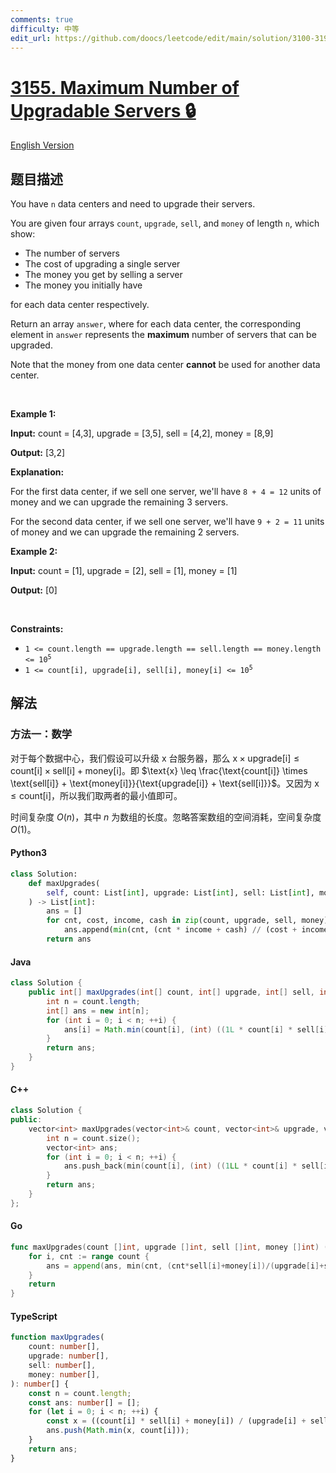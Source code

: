 ```yaml
---
comments: true
difficulty: 中等
edit_url: https://github.com/doocs/leetcode/edit/main/solution/3100-3199/3155.Maximum%20Number%20of%20Upgradable%20Servers/README.md
---
```


<!-- problem:start -->

# [3155. Maximum Number of Upgradable Servers 🔒](https://leetcode.cn/problems/maximum-number-of-upgradable-servers)

[English Version](/solution/3100-3199/3155.Maximum%20Number%20of%20Upgradable%20Servers/README_EN.md)

## 题目描述

<!-- description:start -->

<p>You have <code>n</code> data centers and need to upgrade their servers.</p>

<p>You are given four arrays <code>count</code>, <code>upgrade</code>, <code>sell</code>, and <code>money</code> of length <code>n</code>, which show:</p>

<ul>
	<li>The number of servers</li>
	<li>The cost of upgrading a single server</li>
	<li>The money you get by selling a server</li>
	<li>The money you initially have</li>
</ul>

<p>for each data center respectively.</p>

<p>Return an array <code>answer</code>, where for each data center, the corresponding element in <code>answer</code> represents the <strong>maximum</strong> number of servers that can be upgraded.</p>

<p>Note that the money from one data center <strong>cannot</strong> be used for another data center.</p>

<p>&nbsp;</p>
<p><strong class="example">Example 1:</strong></p>

<div class="example-block">
<p><strong>Input:</strong> <span class="example-io">count = [4,3], upgrade = [3,5], sell = [4,2], money = [8,9]</span></p>

<p><strong>Output:</strong> <span class="example-io">[3,2]</span></p>

<p><strong>Explanation:</strong></p>

<p>For the first data center, if we sell one server, we&#39;ll have <code>8 + 4 = 12</code> units of money and we can upgrade the remaining 3 servers.</p>

<p>For the second data center, if we sell one server, we&#39;ll have <code>9 + 2 = 11</code> units of money and we can upgrade the remaining 2 servers.</p>
</div>

<p><strong class="example">Example 2:</strong></p>

<div class="example-block">
<p><strong>Input:</strong> <span class="example-io">count = [1], upgrade = [2], sell = [1], money = [1]</span></p>

<p><strong>Output:</strong> <span class="example-io">[0]</span></p>
</div>

<p>&nbsp;</p>
<p><strong>Constraints:</strong></p>

<ul>
	<li><code>1 &lt;= count.length == upgrade.length == sell.length == money.length &lt;= 10<sup>5</sup></code></li>
	<li><code>1 &lt;= count[i], upgrade[i], sell[i], money[i] &lt;= 10<sup>5</sup></code></li>
</ul>

<!-- description:end -->

## 解法

<!-- solution:start -->

### 方法一：数学

对于每个数据中心，我们假设可以升级 $\text{x}$ 台服务器，那么 $\text{x} \times \text{upgrade[i]} \leq \text{count[i]} \times \text{sell[i]} + \text{money[i]}$。即 $\text{x} \leq \frac{\text{count[i]} \times \text{sell[i]} + \text{money[i]}}{\text{upgrade[i]} + \text{sell[i]}}$。又因为 $\text{x} \leq \text{count[i]}$，所以我们取两者的最小值即可。

时间复杂度 $O(n)$，其中 $n$ 为数组的长度。忽略答案数组的空间消耗，空间复杂度 $O(1)$。

<!-- tabs:start -->

#### Python3

```python
class Solution:
    def maxUpgrades(
        self, count: List[int], upgrade: List[int], sell: List[int], money: List[int]
    ) -> List[int]:
        ans = []
        for cnt, cost, income, cash in zip(count, upgrade, sell, money):
            ans.append(min(cnt, (cnt * income + cash) // (cost + income)))
        return ans
```

#### Java

```java
class Solution {
    public int[] maxUpgrades(int[] count, int[] upgrade, int[] sell, int[] money) {
        int n = count.length;
        int[] ans = new int[n];
        for (int i = 0; i < n; ++i) {
            ans[i] = Math.min(count[i], (int) ((1L * count[i] * sell[i] + money[i]) / (upgrade[i] + sell[i])));
        }
        return ans;
    }
}
```

#### C++

```cpp
class Solution {
public:
    vector<int> maxUpgrades(vector<int>& count, vector<int>& upgrade, vector<int>& sell, vector<int>& money) {
        int n = count.size();
        vector<int> ans;
        for (int i = 0; i < n; ++i) {
            ans.push_back(min(count[i], (int) ((1LL * count[i] * sell[i] + money[i]) / (upgrade[i] + sell[i]))));
        }
        return ans;
    }
};
```

#### Go

```go
func maxUpgrades(count []int, upgrade []int, sell []int, money []int) (ans []int) {
	for i, cnt := range count {
		ans = append(ans, min(cnt, (cnt*sell[i]+money[i])/(upgrade[i]+sell[i])))
	}
	return
}
```

#### TypeScript

```ts
function maxUpgrades(
    count: number[],
    upgrade: number[],
    sell: number[],
    money: number[],
): number[] {
    const n = count.length;
    const ans: number[] = [];
    for (let i = 0; i < n; ++i) {
        const x = ((count[i] * sell[i] + money[i]) / (upgrade[i] + sell[i])) | 0;
        ans.push(Math.min(x, count[i]));
    }
    return ans;
}
```

<!-- tabs:end -->

<!-- solution:end -->

<!-- problem:end -->

